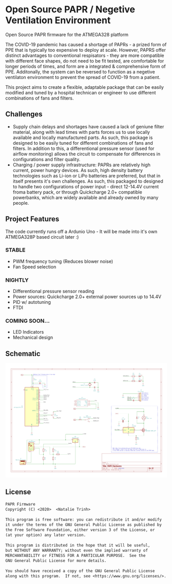 # Open Source PAPR / Negetive Ventilation Environment
Open Source PAPR firmware for the ATMEGA328 platform

The COVID-19 pandemic has caused a shortage of PAPRs - a prized form of PPE that is typically too expensive to deploy at scale. However, PAPRS offer distinct advantages to conventional respisators - they are more compatible with different face shapes, do not need to be fit tested, are comfortable for longer periods of times, and form are a integrated & comprehensive form of PPE. Additonally, the system can be reversed to function as a negetive ventilaton environment to prevent the spread of COVID-19 from a patient.

This project aims to create a flexible, adaptable package that can be easily modified and tuned by a hospital technican or engineer to use different combinations of fans and filters. 

## Challenges
- Supply chain delays and shortages have caused a lack of geniune filter material, along with lead times with parts forces us to use locally available and locally manufactured parts. As such, this package is designed to be easily tuned for different combinations of fans and filters. In addition to this, a differentional pressure sensor (used for airflow monitoring) allows the circuit to compensate for differences in configurations and filter quality. 
- Charging / power supply infrastructure: PAPRs are relatively high current, power hungry devices. As such, high density battery technologies such as Li-ion or LiPo batteries are preferred, but that in itself presents it's own challenges. As such, this packaged to designed to handle two configurations of power input - direct 12-14.4V current froma battery pack, or through Quickcharge 2.0+ compatible powerbanks, which are widely available and already owned by many people.


## Project Features
The code currently runs off a Ardunio Uno - It will be made into it's own ATMEGA328P based circuit later :)

### STABLE
- PWM frequency tuning (Reduces blower noise)
- Fan Speed selection

### NIGHTLY
- Differentional pressure sensor reading 
- Power sources: Quickcharge 2.0+ external power sources up to 14.4V
- PID w/ autotuning
- FTDI

### COMING SOON...
- LED Indicators
- Mechanical design


## Schematic
![Schematic](https://raw.githubusercontent.com/natalietrinh102/PAPR_r0/master/Schematic.png)

## License
    PAPR Firmware
    Copyright (C) <2020>  <Natalie Trinh>

    This program is free software: you can redistribute it and/or modify
    it under the terms of the GNU General Public License as published by
    the Free Software Foundation, either version 3 of the License, or
    (at your option) any later version.

    This program is distributed in the hope that it will be useful,
    but WITHOUT ANY WARRANTY; without even the implied warranty of
    MERCHANTABILITY or FITNESS FOR A PARTICULAR PURPOSE.  See the
    GNU General Public License for more details.

    You should have received a copy of the GNU General Public License
    along with this program.  If not, see <https://www.gnu.org/licenses/>.
